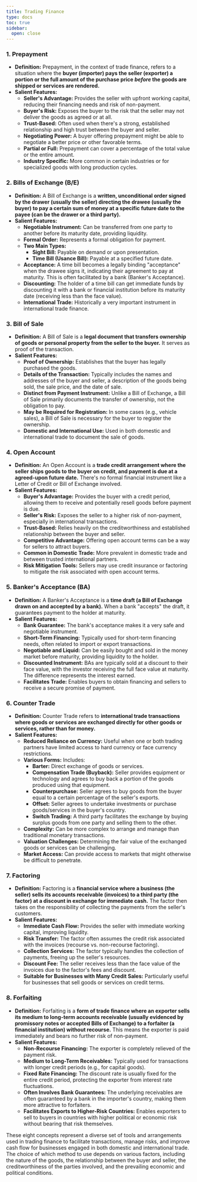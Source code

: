 ```yaml
---
title: Trading Finance
type: docs
toc: true
sidebar:
  open: close
---
```


### 1. Prepayment

* **Definition:** Prepayment, in the context of trade finance, refers to a situation where the **buyer (importer) pays the seller (exporter) a portion or the full amount of the purchase price *before* the goods are shipped or services are rendered.**
* **Salient Features:**
    * **Seller's Advantage:** Provides the seller with upfront working capital, reducing their financing needs and risk of non-payment.
    * **Buyer's Risk:** Exposes the buyer to the risk that the seller may not deliver the goods as agreed or at all.
    * **Trust-Based:** Often used when there's a strong, established relationship and high trust between the buyer and seller.
    * **Negotiating Power:** A buyer offering prepayment might be able to negotiate a better price or other favorable terms.
    * **Partial or Full:** Prepayment can cover a percentage of the total value or the entire amount.
    * **Industry Specific:** More common in certain industries or for specialized goods with long production cycles.

### 2. Bills of Exchange (B/E)

* **Definition:** A Bill of Exchange is a **written, unconditional order signed by the drawer (usually the seller) directing the drawee (usually the buyer) to pay a certain sum of money at a specific future date to the payee (can be the drawer or a third party).**
* **Salient Features:**
    * **Negotiable Instrument:** Can be transferred from one party to another before its maturity date, providing liquidity.
    * **Formal Order:** Represents a formal obligation for payment.
    * **Two Main Types:**
        * **Sight Bill:** Payable on demand or upon presentation.
        * **Time Bill (Usance Bill):** Payable at a specified future date.
    * **Acceptance:** A time bill becomes a legally binding "acceptance" when the drawee signs it, indicating their agreement to pay at maturity. This is often facilitated by a bank (Banker's Acceptance).
    * **Discounting:** The holder of a time bill can get immediate funds by discounting it with a bank or financial institution before its maturity date (receiving less than the face value).
    * **International Trade:** Historically a very important instrument in international trade finance.

### 3. Bill of Sale

* **Definition:** A Bill of Sale is a **legal document that transfers ownership of goods or personal property from the seller to the buyer.** It serves as proof of the transaction.
* **Salient Features:**
    * **Proof of Ownership:** Establishes that the buyer has legally purchased the goods.
    * **Details of the Transaction:** Typically includes the names and addresses of the buyer and seller, a description of the goods being sold, the sale price, and the date of sale.
    * **Distinct from Payment Instrument:** Unlike a Bill of Exchange, a Bill of Sale primarily documents the transfer of ownership, not the obligation to pay.
    * **May be Required for Registration:** In some cases (e.g., vehicle sales), a Bill of Sale is necessary for the buyer to register the ownership.
    * **Domestic and International Use:** Used in both domestic and international trade to document the sale of goods.

### 4. Open Account

* **Definition:** An Open Account is a **trade credit arrangement where the seller ships goods to the buyer on credit, and payment is due at a agreed-upon future date.** There's no formal financial instrument like a Letter of Credit or Bill of Exchange involved.
* **Salient Features:**
    * **Buyer's Advantage:** Provides the buyer with a credit period, allowing them to receive and potentially resell goods before payment is due.
    * **Seller's Risk:** Exposes the seller to a higher risk of non-payment, especially in international transactions.
    * **Trust-Based:** Relies heavily on the creditworthiness and established relationship between the buyer and seller.
    * **Competitive Advantage:** Offering open account terms can be a way for sellers to attract buyers.
    * **Common in Domestic Trade:** More prevalent in domestic trade and between trusted international partners.
    * **Risk Mitigation Tools:** Sellers may use credit insurance or factoring to mitigate the risk associated with open account terms.

### 5. Banker's Acceptance (BA)

* **Definition:** A Banker's Acceptance is a **time draft (a Bill of Exchange drawn on and accepted by a bank).** When a bank "accepts" the draft, it guarantees payment to the holder at maturity.
* **Salient Features:**
    * **Bank Guarantee:** The bank's acceptance makes it a very safe and negotiable instrument.
    * **Short-Term Financing:** Typically used for short-term financing needs, often related to import or export transactions.
    * **Negotiable and Liquid:** Can be easily bought and sold in the money market before maturity, providing liquidity to the holder.
    * **Discounted Instrument:** BAs are typically sold at a discount to their face value, with the investor receiving the full face value at maturity. The difference represents the interest earned.
    * **Facilitates Trade:** Enables buyers to obtain financing and sellers to receive a secure promise of payment.

### 6. Counter Trade

* **Definition:** Counter Trade refers to **international trade transactions where goods or services are exchanged directly for other goods or services, rather than for money.**
* **Salient Features:**
    * **Reduced Reliance on Currency:** Useful when one or both trading partners have limited access to hard currency or face currency restrictions.
    * **Various Forms:** Includes:
        * **Barter:** Direct exchange of goods or services.
        * **Compensation Trade (Buyback):** Seller provides equipment or technology and agrees to buy back a portion of the goods produced using that equipment.
        * **Counterpurchase:** Seller agrees to buy goods from the buyer equal to a certain percentage of the seller's exports.
        * **Offset:** Seller agrees to undertake investments or purchase goods/services in the buyer's country.
        * **Switch Trading:** A third party facilitates the exchange by buying surplus goods from one party and selling them to the other.
    * **Complexity:** Can be more complex to arrange and manage than traditional monetary transactions.
    * **Valuation Challenges:** Determining the fair value of the exchanged goods or services can be challenging.
    * **Market Access:** Can provide access to markets that might otherwise be difficult to penetrate.

### 7. Factoring

* **Definition:** Factoring is a **financial service where a business (the seller) sells its accounts receivable (invoices) to a third party (the factor) at a discount in exchange for immediate cash.** The factor then takes on the responsibility of collecting the payments from the seller's customers.
* **Salient Features:**
    * **Immediate Cash Flow:** Provides the seller with immediate working capital, improving liquidity.
    * **Risk Transfer:** The factor often assumes the credit risk associated with the invoices (recourse vs. non-recourse factoring).
    * **Collection Services:** The factor typically handles the collection of payments, freeing up the seller's resources.
    * **Discount Fee:** The seller receives less than the face value of the invoices due to the factor's fees and discount.
    * **Suitable for Businesses with Many Credit Sales:** Particularly useful for businesses that sell goods or services on credit terms.

### 8. Forfaiting

* **Definition:** Forfaiting is a **form of trade finance where an exporter sells its medium to long-term accounts receivable (usually evidenced by promissory notes or accepted Bills of Exchange) to a forfaiter (a financial institution) without recourse.** This means the exporter is paid immediately and bears no further risk of non-payment.
* **Salient Features:**
    * **Non-Recourse Financing:** The exporter is completely relieved of the payment risk.
    * **Medium to Long-Term Receivables:** Typically used for transactions with longer credit periods (e.g., for capital goods).
    * **Fixed Rate Financing:** The discount rate is usually fixed for the entire credit period, protecting the exporter from interest rate fluctuations.
    * **Often Involves Bank Guarantees:** The underlying receivables are often guaranteed by a bank in the importer's country, making them more attractive to forfaiters.
    * **Facilitates Exports to Higher-Risk Countries:** Enables exporters to sell to buyers in countries with higher political or economic risk without bearing that risk themselves.

These eight concepts represent a diverse set of tools and arrangements used in trading finance to facilitate transactions, manage risks, and improve cash flow for businesses engaged in both domestic and international trade. The choice of which method to use depends on various factors, including the nature of the goods, the relationship between the buyer and seller, the creditworthiness of the parties involved, and the prevailing economic and political conditions.
